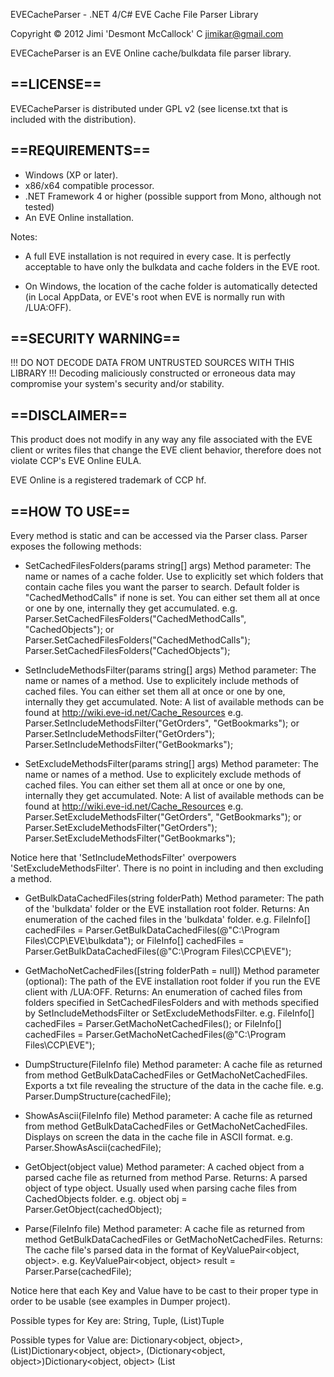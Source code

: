 EVECacheParser - .NET 4/C# EVE Cache File Parser Library

Copyright © 2012 Jimi 'Desmont McCallock' C <jimikar@gmail.com>

EVECacheParser is an EVE Online cache/bulkdata file parser library.


==LICENSE==
--

EVECacheParser is distributed under GPL v2 
(see license.txt that is included with the distribution).


==REQUIREMENTS==
--

- Windows (XP or later).
- x86/x64 compatible processor.
- .NET Framework 4 or higher (possible support from Mono, although not tested)
- An EVE Online installation.

Notes:

- A full EVE installation is not required in every case. It is perfectly
  acceptable to have only the bulkdata and cache folders in the EVE root.

- On Windows, the location of the cache folder is automatically detected
  (in Local AppData, or EVE's root when EVE is normally run with /LUA:OFF).

  
==SECURITY WARNING==
--

!!! DO NOT DECODE DATA FROM UNTRUSTED SOURCES WITH THIS LIBRARY !!!
Decoding maliciously constructed or erroneous data may compromise 
your system's security and/or stability.


==DISCLAIMER==
--

This product does not modify in any way any file associated with the 
EVE client or writes files that change the EVE client behavior, 
therefore does not violate CCP's EVE Online EULA.

EVE Online is a registered trademark of CCP hf.


==HOW TO USE==
--

Every method is static and can be accessed via the Parser class.
Parser exposes the following methods:

- SetCachedFilesFolders(params string[] args)
		Method parameter: The name or names of a cache folder.
	Use to explicitly set which folders that contain cache files
	you want the parser to search.
	Default folder is "CachedMethodCalls" if none is set.
	You can either set them all at once or one by one,
	internally they get accumulated.
	e.g.
		Parser.SetCachedFilesFolders("CachedMethodCalls", "CachedObjects");
	or
		Parser.SetCachedFilesFolders("CachedMethodCalls");
        Parser.SetCachedFilesFolders("CachedObjects");

		
- SetIncludeMethodsFilter(params string[] args)
		Method parameter: The name or names of a method.
	Use to explicitely include methods of cached files.
	You can either set them all at once or one by one,
	internally they get accumulated.
	Note: A list of available methods can be found at http://wiki.eve-id.net/Cache_Resources
	e.g.
		Parser.SetIncludeMethodsFilter("GetOrders", "GetBookmarks");
	or
		Parser.SetIncludeMethodsFilter("GetOrders");
        Parser.SetIncludeMethodsFilter("GetBookmarks");


- SetExcludeMethodsFilter(params string[] args)
		Method parameter: The name or names of a method.
	Use to explicitely exclude methods of cached files.
	You can either set them all at once or one by one,
	internally they get accumulated.
	Note: A list of available methods can be found at http://wiki.eve-id.net/Cache_Resources
	e.g.
		Parser.SetExcludeMethodsFilter("GetOrders", "GetBookmarks");
	or
		Parser.SetExcludeMethodsFilter("GetOrders");
        Parser.SetExcludeMethodsFilter("GetBookmarks");

Notice here that 'SetIncludeMethodsFilter' overpowers 'SetExcludeMethodsFilter'.
There is no point in including and then excluding a method.


- GetBulkDataCachedFiles(string folderPath)
		Method parameter: The path of the 'bulkdata' folder or
	the EVE installation root folder.
		Returns: An enumeration of the cached files in the 'bulkdata' folder.
	e.g.
		FileInfo[] cachedFiles = Parser.GetBulkDataCachedFiles(@"C:\Program Files\CCP\EVE\bulkdata");
	or
		FileInfo[] cachedFiles = Parser.GetBulkDataCachedFiles(@"C:\Program Files\CCP\EVE");


- GetMachoNetCachedFiles([string folderPath = null])
		Method parameter (optional): The path of the EVE installation root folder
	if you run the EVE client with /LUA:OFF.
		Returns: An enumeration of cached files from folders specified
	in SetCachedFilesFolders and with methods specified by
	SetIncludeMethodsFilter or SetExcludeMethodsFilter.
	e.g.
		FileInfo[] cachedFiles = Parser.GetMachoNetCachedFiles();
	or
		FileInfo[] cachedFiles = Parser.GetMachoNetCachedFiles(@"C:\Program Files\CCP\EVE");


- DumpStructure(FileInfo file)
		Method parameter: A cache file as returned from method
	GetBulkDataCachedFiles or GetMachoNetCachedFiles.
		Exports a txt file revealing the structure of the data in the cache file.
	e.g.
		Parser.DumpStructure(cachedFile);


- ShowAsAscii(FileInfo file)
		Method parameter: A cache file as returned from method
	GetBulkDataCachedFiles or GetMachoNetCachedFiles.
		Displays on screen the data in the cache file in ASCII format.
	e.g.
		Parser.ShowAsAscii(cachedFile);


- GetObject(object value)
		Method parameter: A cached object from a parsed cache file
	as returned from method Parse.
		Returns: A parsed object of type object.
	Usually used when parsing cache files from CachedObjects folder.
		e.g.
			object obj = Parser.GetObject(cachedObject);

		
- Parse(FileInfo file)
		Method parameter: A cache file as returned from method
	GetBulkDataCachedFiles or GetMachoNetCachedFiles.
		Returns: The cache file's parsed data in the format of
	KeyValuePair<object, object>.
		e.g.
			KeyValuePair<object, object> result = Parser.Parse(cachedFile);

Notice here that each Key and Value have to be cast to their proper type
in order to be usable (see examples in Dumper project).

Possible types for Key are:
	String, Tuple<object>, (List<object>)Tuple<object>

Possible types for Value are:
	Dictionary<object, object>,(List<object>)Dictionary<object, object>,
	(Dictionary<object, object>)Dictionary<object, object>
	(List<object>)((Tuple<object>)Dictionary<object, object>)

